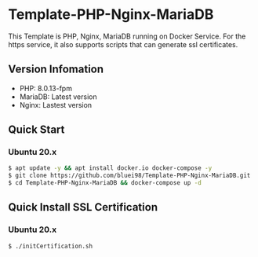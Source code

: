 # Template-PHP-Nginx-MariaDB

This Template is PHP, Nginx, MariaDB running on Docker Service.
For the https service, it also supports scripts that can generate ssl certificates.

## Version Infomation

* PHP: 8.0.13-fpm
* MariaDB: Latest version
* Nginx: Lastest version

## Quick Start

### Ubuntu 20.x
```sh
$ apt update -y && apt install docker.io docker-compose -y
$ git clone https://github.com/bluei98/Template-PHP-Nginx-MariaDB.git
$ cd Template-PHP-Nginx-MariaDB && docker-compose up -d
```

## Quick Install SSL Certification

### Ubuntu 20.x
```sh
$ ./initCertification.sh
```